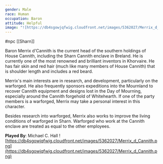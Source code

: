 ```yaml
---
gender: Male
race: Human
occupation: Baron
attitude: Helpful
image: "![https://db4sgowjqfwig.cloudfront.net/images/5362027/Merrix_d_Cannith.png](https://db4sgowjqfwig.cloudfront.net/images/5362027/Merrix_d_Cannith.png)"
---
```

 #npc [[Sharn]]

Baron Merrix d'Cannith is the current head of the southern holdings of House Cannith, including the Sharn Cannith enclave in Breland. He is currently one of the most renowned and brilliant inventors in Khorvaire. He has fair skin and red hair (much like many members of House Cannith) that is shoulder length and includes a red beard.

Merrix's main interests are in research, and development, particularly on the warforged. He also frequently sponsors expeditions into the Mournland to recover Cannith equipment and designs lost in the Day of Mourning, especially around the Cannith forgehold of Whitehearth. If one of the party members is a warforged, Merrix may take a personal interest in this character.

Besides research into warforged, Merrix also works to improve the living conditions of warforged in Sharn. Warforged who work at the Cannith enclave are treated as equal to the other employees.

**Played By**: Michael C. Hall
![https://db4sgowjqfwig.cloudfront.net/images/5362027/Merrix_d_Cannith.png](https://db4sgowjqfwig.cloudfront.net/images/5362027/Merrix_d_Cannith.png)
